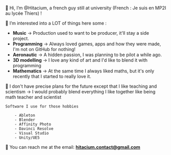 👋 Hi, I’m @Hitacium, a french guy still at university (French : Je suis en MP2I au lycée Thiers) !

👀 I’m interested into a LOT of things here some :

- **Music** → Production  used to want to be producer, it'll stay a side project.
- **Programming** → Always loved games, apps and how they were made, I'm not on GitHub for nothing!
- **Aeronautic** → A hidden passion, I was planning to be pilot a while ago.
- **3D modelling** → I love any kind of art and I'd like to blend it with programming
- **Mathematics** → At the same time I always liked maths, but it's only recently that I started to really love it.

📖 I don't have precise plans for the future except that I like teaching and scientism
	→ I would probably blend everything I like together like being math teacher and scientist

	Software I use for those hobbies

		- Ableton
		- Blender
		- Affinity Photo
		- Davinci Resolve
		- Visual Studio
		- Unity/UE5

📧 You can reach me at the email: **hitacium.contact@gmail.com**
